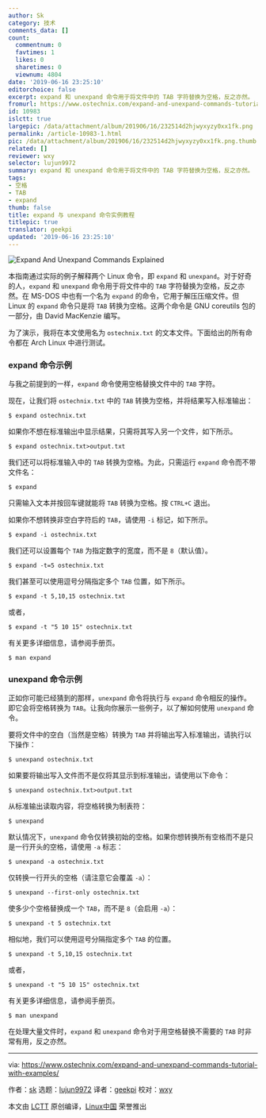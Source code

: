 ```yaml
---
author: Sk
category: 技术
comments_data: []
count:
  commentnum: 0
  favtimes: 1
  likes: 0
  sharetimes: 0
  viewnum: 4804
date: '2019-06-16 23:25:10'
editorchoice: false
excerpt: expand 和 unexpand 命令用于将文件中的 TAB 字符替换为空格，反之亦然。
fromurl: https://www.ostechnix.com/expand-and-unexpand-commands-tutorial-with-examples/
id: 10983
islctt: true
largepic: /data/attachment/album/201906/16/232514d2hjwyxyzy0xx1fk.png
permalink: /article-10983-1.html
pic: /data/attachment/album/201906/16/232514d2hjwyxyzy0xx1fk.png.thumb.jpg
related: []
reviewer: wxy
selector: lujun9972
summary: expand 和 unexpand 命令用于将文件中的 TAB 字符替换为空格，反之亦然。
tags:
- 空格
- TAB
- expand
thumb: false
title: expand 与 unexpand 命令实例教程
titlepic: true
translator: geekpi
updated: '2019-06-16 23:25:10'
---
```


![Expand And Unexpand Commands Explained](/data/attachment/album/201906/16/232514d2hjwyxyzy0xx1fk.png)


本指南通过实际的例子解释两个 Linux 命令，即 `expand` 和 `unexpand`。对于好奇的人，`expand` 和 `unexpand` 命令用于将文件中的 `TAB` 字符替换为空格，反之亦然。在 MS-DOS 中也有一个名为 `expand` 的命令，它用于解压压缩文件。但 Linux 的 `expand` 命令只是将 `TAB` 转换为空格。这两个命令是 GNU coreutils 包的一部分，由 David MacKenzie 编写。


为了演示，我将在本文使用名为 `ostechnix.txt` 的文本文件。下面给出的所有命令都在 Arch Linux 中进行测试。


### expand 命令示例


与我之前提到的一样，`expand` 命令使用空格替换文件中的 `TAB` 字符。


现在，让我们将 `ostechnix.txt` 中的 `TAB` 转换为空格，并将结果写入标准输出：



```
$ expand ostechnix.txt
```

如果你不想在标准输出中显示结果，只需将其写入另一个文件，如下所示。



```
$ expand ostechnix.txt>output.txt
```

我们还可以将标准输入中的 `TAB` 转换为空格。为此，只需运行 `expand` 命令而不带文件名：



```
$ expand
```

只需输入文本并按回车键就能将 `TAB` 转换为空格。按 `CTRL+C` 退出。


如果你不想转换非空白字符后的 `TAB`，请使用 `-i` 标记，如下所示。



```
$ expand -i ostechnix.txt
```

我们还可以设置每个 `TAB` 为指定数字的宽度，而不是 `8`（默认值）。



```
$ expand -t=5 ostechnix.txt
```

我们甚至可以使用逗号分隔指定多个 `TAB` 位置，如下所示。



```
$ expand -t 5,10,15 ostechnix.txt
```

或者，



```
$ expand -t "5 10 15" ostechnix.txt
```

有关更多详细信息，请参阅手册页。



```
$ man expand
```

### unexpand 命令示例


正如你可能已经猜到的那样，`unexpand` 命令将执行与 `expand` 命令相反的操作。即它会将空格转换为 `TAB`。让我向你展示一些例子，以了解如何使用 `unexpand` 命令。


要将文件中的空白（当然是空格）转换为 `TAB` 并将输出写入标准输出，请执行以下操作：



```
$ unexpand ostechnix.txt
```

如果要将输出写入文件而不是仅将其显示到标准输出，请使用以下命令：



```
$ unexpand ostechnix.txt>output.txt
```

从标准输出读取内容，将空格转换为制表符：



```
$ unexpand
```

默认情况下，`unexpand` 命令仅转换初始的空格。如果你想转换所有空格而不是只是一行开头的空格，请使用 `-a` 标志：



```
$ unexpand -a ostechnix.txt
```

仅转换一行开头的空格（请注意它会覆盖 `-a`）：



```
$ unexpand --first-only ostechnix.txt
```

使多少个空格替换成一个 `TAB`，而不是 `8`（会启用 `-a`）：



```
$ unexpand -t 5 ostechnix.txt
```

相似地，我们可以使用逗号分隔指定多个 `TAB` 的位置。



```
$ unexpand -t 5,10,15 ostechnix.txt
```

或者，



```
$ unexpand -t "5 10 15" ostechnix.txt
```

有关更多详细信息，请参阅手册页。



```
$ man unexpand
```

在处理大量文件时，`expand` 和 `unexpand` 命令对于用空格替换不需要的 `TAB` 时非常有用，反之亦然。




---


via: <https://www.ostechnix.com/expand-and-unexpand-commands-tutorial-with-examples/>


作者：[sk](https://www.ostechnix.com/author/sk/) 选题：[lujun9972](https://github.com/lujun9972) 译者：[geekpi](https://github.com/geekpi) 校对：[wxy](https://github.com/wxy)


本文由 [LCTT](https://github.com/LCTT/TranslateProject) 原创编译，[Linux中国](https://linux.cn/) 荣誉推出